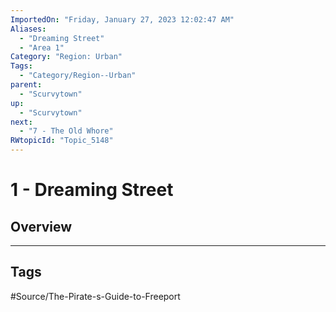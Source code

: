 ```yaml
---
ImportedOn: "Friday, January 27, 2023 12:02:47 AM"
Aliases:
  - "Dreaming Street"
  - "Area 1"
Category: "Region: Urban"
Tags:
  - "Category/Region--Urban"
parent:
  - "Scurvytown"
up:
  - "Scurvytown"
next:
  - "7 - The Old Whore"
RWtopicId: "Topic_5148"
---
```

# 1 - Dreaming Street
## Overview

---
## Tags
#Source/The-Pirate-s-Guide-to-Freeport

